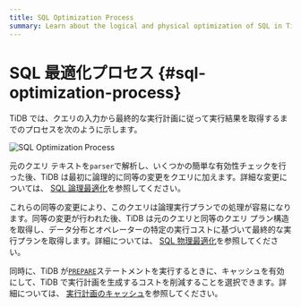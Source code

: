 ```yaml
---
title: SQL Optimization Process
summary: Learn about the logical and physical optimization of SQL in TiDB.
---
```


# SQL 最適化プロセス {#sql-optimization-process}

TiDB では、クエリの入力から最終的な実行計画に従って実行結果を取得するまでのプロセスを次のように示します。

![SQL Optimization Process](/media/sql-optimization.png)

元のクエリ テキストを`parser`で解析し、いくつかの簡単な有効性チェックを行った後、TiDB は最初に論理的に同等の変更をクエリに加えます。詳細な変更については、 [SQL 論理最適化](/sql-logical-optimization.md)を参照してください。

これらの同等の変更により、このクエリは論理実行プランでの処理が容易になります。同等の変更が行われた後、TiDB は元のクエリと同等のクエリ プラン構造を取得し、データ分布とオペレーターの特定の実行コストに基づいて最終的な実行プランを取得します。詳細については、 [SQL 物理最適化](/sql-physical-optimization.md)を参照してください。

同時に、TiDB が[`PREPARE`](/sql-statements/sql-statement-prepare.md)ステートメントを実行するときに、キャッシュを有効にして、TiDB で実行計画を生成するコストを削減することを選択できます。詳細については、 [実行計画のキャッシュ](/sql-prepared-plan-cache.md)を参照してください。
